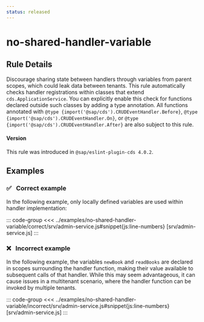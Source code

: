 ```yaml
---
status: released
---
```


<script setup>
  import PlaygroundBadge from '../components/PlaygroundBadge.vue'
</script>

# no-shared-handler-variable

## Rule Details

Discourage sharing state between handlers through variables from parent scopes, which could leak data between tenants.
This rule automatically checks handler registrations within classes that extend `cds.ApplicationService`.
You can explicitly enable this check for functions declared outside such classes by adding a type annotation.
All functions annotated with `@type {import('@sap/cds').CRUDEventHandler.Before}`, `@type {import('@sap/cds').CRUDEventHandler.On}`, or `@type {import('@sap/cds').CRUDEventHandler.After}` are also subject to this rule.

#### Version
This rule was introduced in `@sap/eslint-plugin-cds 4.0.2`.

## Examples

### ✅ &nbsp; Correct example

In the following example, only locally defined variables are used within handler implementation:

::: code-group
<<< ../examples/no-shared-handler-variable/correct/srv/admin-service.js#snippet{js:line-numbers} [srv/admin-service.js]
:::
<PlaygroundBadge
  name="no-shared-handler-variable"
  kind="correct"
  :files="['srv/admin-service.js']"
/>

### ❌ &nbsp; Incorrect example

In the following example, the variables `newBook` and `readBooks` are declared in scopes surrounding the handler function, making their value available to subsequent calls of that handler. While this may seem advantageous, it can cause issues in a multitenant scenario, where the handler function can be invoked by multiple tenants.

::: code-group
<<< ../examples/no-shared-handler-variable/incorrect/srv/admin-service.js#snippet{js:line-numbers} [srv/admin-service.js]
:::
<PlaygroundBadge
  name="no-shared-handler-variable"
  kind="incorrect"
  :files="['srv/admin-service.js']"
/>
